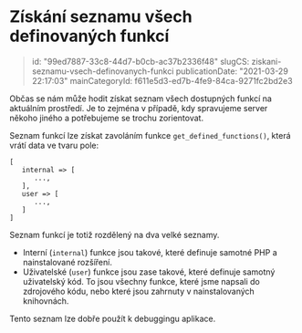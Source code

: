 Získání seznamu všech definovaných funkcí
=========================================

> id: "99ed7887-33c8-44d7-b0cb-ac37b2336f48"
> slugCS: ziskani-seznamu-vsech-definovanych-funkci
> publicationDate: "2021-03-29 22:17:03"
> mainCategoryId: f611e5d3-ed7b-4fe9-84ca-9271fc2bd2e3

Občas se nám může hodit získat seznam všech dostupných funkcí na aktuálním prostředí. Je to zejména v případě, kdy spravujeme server někoho jiného a potřebujeme se trochu zorientovat.

Seznam funkcí lze získat zavoláním funkce `get_defined_functions()`, která vrátí data ve tvaru pole:

```
[
   internal => [
      ...,
   ],
   user => [
      ...,
   ]
]
```

Seznam funkcí je totiž rozdělený na dva velké seznamy.

- Interní (`internal`) funkce jsou takové, které definuje samotné PHP a nainstalované rozšíření.
- Uživatelské (`user`) funkce jsou zase takové, které definuje samotný uživatelský kód. To jsou všechny funkce, které jsme napsali do zdrojového kódu, nebo které jsou zahrnuty v nainstalovaných knihovnách.

Tento seznam lze dobře použít k debuggingu aplikace.
